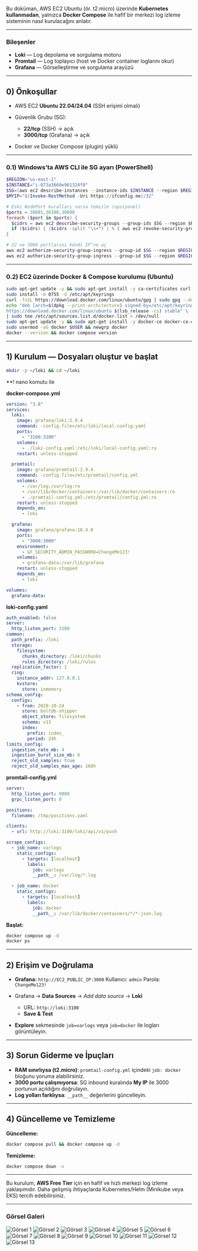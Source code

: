 Bu doküman, AWS EC2 Ubuntu (ör. t2.micro) üzerinde **Kubernetes kullanmadan**, yalnızca **Docker Compose** ile hafif bir merkezi log izleme sisteminin nasıl kurulacağını anlatır.

---

### **Bileşenler**

* **Loki** — Log depolama ve sorgulama motoru
* **Promtail** — Log toplayıcı (host ve Docker container loglarını okur)
* **Grafana** — Görselleştirme ve sorgulama arayüzü

---

## 0) Önkoşullar

* AWS EC2 **Ubuntu 22.04/24.04** (SSH erişimi olmalı)
* Güvenlik Grubu (SG):

  * **22/tcp** (SSH) → açık
  * **3000/tcp** (Grafana) → açık
* Docker ve Docker Compose (plugin) yüklü

---

### 0.1) Windows’ta AWS CLI ile SG ayarı (PowerShell)

```powershell
$REGION="us-east-1"
$INSTANCE="i-073a3660e961324f8"
$SG=(aws ec2 describe-instances --instance-ids $INSTANCE --region $REGION --query "Reservations[0].Instances[0].SecurityGroups[0].GroupId" --output text)
$MYIP="$(Invoke-RestMethod -Uri https://ifconfig.me)/32"

# Eski NodePort kuralları varsa temizle (opsiyonel)
$ports = 30001,30300,30090
foreach ($port in $ports) {
  $cidrs = aws ec2 describe-security-groups --group-ids $SG --region $REGION --query "SecurityGroups[0].IpPermissions[?FromPort==`$port && IpProtocol=='tcp'].IpRanges[].CidrIp" --output text
  if ($cidrs) { ($cidrs -split "\s+") | % { aws ec2 revoke-security-group-ingress --group-id $SG --region $REGION --protocol tcp --port $port --cidr $_ } }
}

# 22 ve 3000 portlarını kendi IP’ne aç
aws ec2 authorize-security-group-ingress --group-id $SG --region $REGION --protocol tcp --port 22   --cidr $MYIP
aws ec2 authorize-security-group-ingress --group-id $SG --region $REGION --protocol tcp --port 3000 --cidr $MYIP
```

---

### 0.2) EC2 üzerinde Docker & Compose kurulumu (Ubuntu)

```bash
sudo apt-get update -y && sudo apt-get install -y ca-certificates curl gnupg lsb-release
sudo install -m 0755 -d /etc/apt/keyrings
curl -fsSL https://download.docker.com/linux/ubuntu/gpg | sudo gpg --dearmor -o /etc/apt/keyrings/docker.gpg
echo "deb [arch=$(dpkg --print-architecture) signed-by=/etc/apt/keyrings/docker.gpg] \
https://download.docker.com/linux/ubuntu $(lsb_release -cs) stable" \
| sudo tee /etc/apt/sources.list.d/docker.list > /dev/null
sudo apt-get update -y && sudo apt-get install -y docker-ce docker-ce-cli containerd.io docker-buildx-plugin docker-compose-plugin
sudo usermod -aG docker $USER && newgrp docker
docker --version && docker compose version
```

---

## 1) Kurulum — Dosyaları oluştur ve başlat

```bash
mkdir -p ~/loki && cd ~/loki
```

**! nano komutu ile

**docker-compose.yml**

```yaml
version: "3.8"
services:
  loki:
    image: grafana/loki:2.9.4
    command: -config.file=/etc/loki/local-config.yaml
    ports:
      - "3100:3100"
    volumes:
      - ./loki-config.yaml:/etc/loki/local-config.yaml:ro
    restart: unless-stopped

  promtail:
    image: grafana/promtail:2.9.4
    command: -config.file=/etc/promtail/config.yml
    volumes:
      - /var/log:/var/log:ro
      - /var/lib/docker/containers:/var/lib/docker/containers:ro
      - ./promtail-config.yml:/etc/promtail/config.yml:ro
    restart: unless-stopped
    depends_on:
      - loki

  grafana:
    image: grafana/grafana:10.4.0
    ports:
      - "3000:3000"
    environment:
      - GF_SECURITY_ADMIN_PASSWORD=ChangeMe123!
    volumes:
      - grafana-data:/var/lib/grafana
    restart: unless-stopped
    depends_on:
      - loki

volumes:
  grafana-data:
```

**loki-config.yaml**

```yaml
auth_enabled: false
server:
  http_listen_port: 3100
common:
  path_prefix: /loki
  storage:
    filesystem:
      chunks_directory: /loki/chunks
      rules_directory: /loki/rules
  replication_factor: 1
  ring:
    instance_addr: 127.0.0.1
    kvstore:
      store: inmemory
schema_config:
  configs:
    - from: 2020-10-24
      store: boltdb-shipper
      object_store: filesystem
      schema: v13
      index:
        prefix: index_
        period: 24h
limits_config:
  ingestion_rate_mb: 4
  ingestion_burst_size_mb: 6
  reject_old_samples: true
  reject_old_samples_max_age: 168h
```

**promtail-config.yml**

```yaml
server:
  http_listen_port: 9080
  grpc_listen_port: 0

positions:
  filename: /tmp/positions.yaml

clients:
  - url: http://loki:3100/loki/api/v1/push

scrape_configs:
  - job_name: varlogs
    static_configs:
      - targets: [localhost]
        labels:
          job: varlogs
          __path__: /var/log/*.log

  - job_name: docker
    static_configs:
      - targets: [localhost]
        labels:
          job: docker
          __path__: /var/lib/docker/containers/*/*-json.log
```

**Başlat:**

```bash
docker compose up -d
docker ps
```

---

## 2) Erişim ve Doğrulama

* **Grafana:** `http://EC2_PUBLIC_IP:3000`
  Kullanıcı: `admin`
  Parola: `ChangeMe123!`
* Grafana → **Data Sources** → *Add data source* → **Loki**

  * URL: `http://loki:3100`
  * **Save & Test**
* **Explore** sekmesinde `job=varlogs` veya `job=docker` ile logları görüntüleyin.

---

## 3) Sorun Giderme ve İpuçları

* **RAM sınırlıysa (t2.micro)**: `promtail-config.yml` içindeki `job: docker` bloğunu yoruma alabilirsiniz.
* **3000 portu çalışmıyorsa**: SG inbound kuralında **My IP** ile 3000 portunun açıldığını doğrulayın.
* **Log yolları farklıysa**: `__path__` değerlerini güncelleyin.

---

## 4) Güncelleme ve Temizleme

**Güncelleme:**

```bash
docker compose pull && docker compose up -d
```

**Temizleme:**

```bash
docker compose down -v
```

---

Bu kurulum, **AWS Free Tier** için en hafif ve hızlı merkezi log izleme yaklaşımıdır.
Daha gelişmiş ihtiyaçlarda Kubernetes/Helm (Minikube veya EKS) tercih edebilirsiniz.

---

### Görsel Galeri

![Görsel 1](images/1.PNG)
![Görsel 2](images/2.PNG)
![Görsel 3](images/3.PNG)
![Görsel 4](images/4.PNG)
![Görsel 5](images/5.PNG)
![Görsel 6](images/6.PNG)
![Görsel 7](images/7.PNG)
![Görsel 8](images/8.PNG)
![Görsel 9](images/9.PNG)
![Görsel 10](images/10.PNG)
![Görsel 11](images/11.PNG)
![Görsel 12](images/12.PNG)
![Görsel 13](images/13.PNG)

